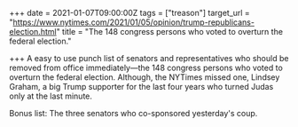 +++
date = 2021-01-07T09:00:00Z
tags = ["treason"]
target_url = "https://www.nytimes.com/2021/01/05/opinion/trump-republicans-election.html"
title = "The 148 congress persons who voted to overturn the federal election."

+++
A easy to use punch list of senators and representatives who should be removed from office immediately—the 148 congress persons who voted to overturn the federal election. Although, the NYTimes missed one, Lindsey Graham, a big Trump supporter for the last four years who turned Judas only at the last minute.

Bonus list: The three senators who co-sponsored yesterday's coup.